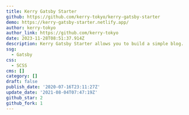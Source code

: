 ```yaml
---
title: Kerry Gatsby Starter
github: https://github.com/kerry-tokyo/kerry-gatsby-starter
demo: https://kerry-gatsby-starter.netlify.app/
author: kerry-tokyo
author_link: https://github.com/kerry-tokyo
date: 2023-11-28T08:51:37.914Z
description: Kerry Gatsby Starter allows you to build a simple blog.
ssg:
  - Gatsby
css:
  - SCSS
cms: []
category: []
draft: false
publish_date: '2020-07-16T23:11:27Z'
update_date: '2021-08-04T07:47:19Z'
github_star: 2
github_fork: 1
---
```

